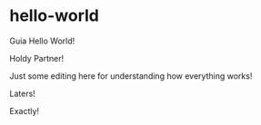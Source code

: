 # hello-world
Guia Hello World!

Holdy Partner!

Just some editing here for understanding how everything works!

Laters!

Exactly!

